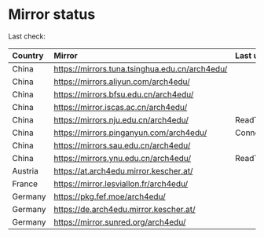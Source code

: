 <script src="./time.js"></script>
# Mirror status
Last check: <script type="text/javascript">localize(1679458942.4136624);</script>

|Country|Mirror|Last update|
|:------|:-----|:----------|
|China|https://mirrors.tuna.tsinghua.edu.cn/arch4edu/|<script type="text/javascript">localize(1679424340);</script>|
|China|https://mirrors.aliyun.com/arch4edu/|<script type="text/javascript">localize(1679380416);</script>|
|China|https://mirrors.bfsu.edu.cn/arch4edu/|<script type="text/javascript">localize(1679424340);</script>|
|China|https://mirror.iscas.ac.cn/arch4edu/|<script type="text/javascript">localize(1679424340);</script>|
|China|https://mirrors.nju.edu.cn/arch4edu/|ReadTimeout|
|China|https://mirrors.pinganyun.com/arch4edu/|ConnectionError|
|China|https://mirrors.sau.edu.cn/arch4edu/|<script type="text/javascript">localize(1673850842);</script>|
|China|https://mirrors.ynu.edu.cn/arch4edu/|ReadTimeout|
|Austria|https://at.arch4edu.mirror.kescher.at/|<script type="text/javascript">localize(1679424340);</script>|
|France|https://mirror.lesviallon.fr/arch4edu/|<script type="text/javascript">localize(1679424340);</script>|
|Germany|https://pkg.fef.moe/arch4edu/|<script type="text/javascript">localize(1679424340);</script>|
|Germany|https://de.arch4edu.mirror.kescher.at/|<script type="text/javascript">localize(1679424340);</script>|
|Germany|https://mirror.sunred.org/arch4edu/|<script type="text/javascript">localize(1679424340);</script>|

<script src="./tablefilter/tablefilter.js"></script>
<script src="./table.js"></script>